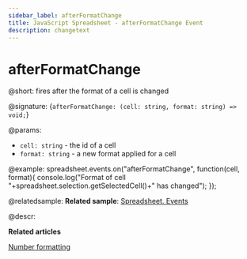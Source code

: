```yaml
---
sidebar_label: afterFormatChange
title: JavaScript Spreadsheet - afterFormatChange Event
description: changetext
---
```


# afterFormatChange

@short: fires after the format of a cell is changed

@signature: {`afterFormatChange: (cell: string, format: string) => void;`}

@params:
- `cell: string` - the id of a cell
- `format: string` - a new format applied for a cell

@example:
spreadsheet.events.on("afterFormatChange", function(cell, format){
 console.log("Format of cell "+spreadsheet.selection.getSelectedCell()+" has changed");
});

@relatedsample:
**Related sample**: [Spreadsheet. Events](https://snippet.dhtmlx.com/2vkjyvsi)

@descr:

**Related articles**

[Number formatting](number_formatting.md)
